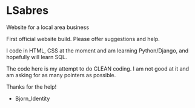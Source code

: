 # LSabres
Website for a local area business

First official website build. Please offer suggestions and help.

I code in HTML, CSS at the moment and am learning Python/Django, and hopefully will learn SQL.

The code here is my attempt to do CLEAN coding. I am not good at it and am asking for as many pointers as possible.

Thanks for the help!

- Bjorn_Identity
